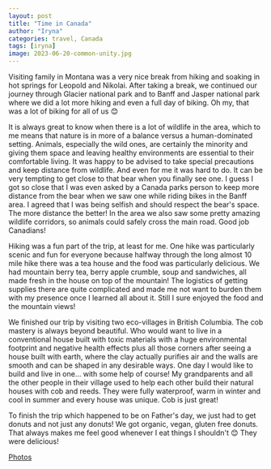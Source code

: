 ```yaml
---
layout: post
title: "Time in Canada"
author: "Iryna"
categories: travel, Canada
tags: [iryna]
image: 2023-06-20-common-unity.jpg
---
```


Visiting family in Montana was a very nice break from hiking and soaking in hot springs for Leopold and Nikolai. After taking a break, we continued our journey through Glacier national park and to Banff and Jasper national park where we did a lot more hiking and even a full day of biking. Oh my, that was a lot of biking for all of us 😊

It is always great to know when there is a lot of wildlife in the area, which to me means that nature is in more of a balance versus a human-dominated setting. Animals, especially the wild ones, are certainly the minority and giving them space and leaving healthy environments are essential to their comfortable living. It was happy to be advised to take special precautions and keep distance from wildlife. And even for me it was hard to do. It can be very tempting to get close to that bear when you finally see one. I guess I got so close that I was even asked by a Canada parks person to keep more distance from the bear when we saw one while riding bikes in the Banff area. I agreed that I was being selfish and should respect the bear's space. The more distance the better! In the area we also saw some pretty amazing wildlife corridors, so animals could safely cross the main road. Good job Canadians! 

Hiking was a fun part of the trip, at least for me. One hike was particularly scenic and fun for everyone because halfway through the long almost 10 mile hike there was a tea house and the food was particularly delicious. We had mountain berry tea, berry apple crumble, soup and sandwiches, all made fresh in the house on top of the mountain! The logistics of getting supplies there are quite complicated and made me not want to burden them with my presence once I learned all about it. Still I sure enjoyed the food and the mountain views!

We finished our trip by visiting two eco-villages in British Columbia. The cob mastery is always beyond beautiful. Who would want to live in a conventional house built with toxic materials with a huge environmental footprint and negative health effects plus all those corners after seeing a house built with earth, where the clay actually purifies air and the walls are smooth and can be shaped in any desirable ways. One day I would like to build and live in one... with some help of course! My grandparents and all the other people in their village used to help each other build their natural houses with cob and reeds. They were fully waterproof, warm in winter and cool in summer and every house was unique. Cob is just great!

To finish the trip which happened to be on Father's day, we just had to get donuts and not just any donuts! We got organic, vegan, gluten free donuts. That always makes me feel good whenever I eat things I shouldn't 😊 They were delicious!

[Photos](https://photos.app.goo.gl/DbziavddvJeuGbj4A)
